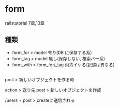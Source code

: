 # form 

railstutorial 7章,13章

## 種類

- form_for > model 有り(DB に保存する系)
- form_tag > model 無し(保存しない, 検索バー系)
- form_with > form_for/_tag 両方イケる(記述は異なる)

## 


post > 新しいオブジェクトを作る時

<form action="/users" class="new_user" id="new_user" method="post">

action > 送り先
post > 新しいオブジェクトを作成

/users + post > createに送信される